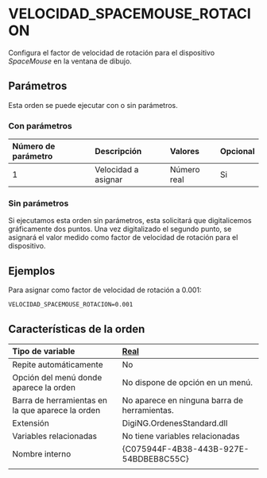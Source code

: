 # VELOCIDAD\_SPACEMOUSE\_ROTACION



Configura el factor de velocidad de rotación para el dispositivo _SpaceMouse_ en la ventana de dibujo.

## Parámetros

Esta orden se puede ejecutar con o sin parámetros.

### Con parámetros

| Número de parámetro | Descripción | Valores | Opcional |
| :--- | :--- | :--- | :--- |
| 1 | Velocidad a asignar | Número real | Si |

### Sin parámetros

Si ejecutamos esta orden sin parámetros, esta solicitará que digitalicemos gráficamente dos puntos. Una vez digitalizado el segundo punto, se asignará el valor medido como factor de velocidad de rotación para el dispositivo.

## Ejemplos

Para asignar como factor de velocidad de rotación a 0.001:

```text
VELOCIDAD_SPACEMOUSE_ROTACION=0.001
```

## Características de la orden

| Tipo de variable | [Real](../../../ordenes/variables/variables-reales.md) |
| :--- | :--- |
| Repite automáticamente | No |
| Opción del menú donde aparece la orden | No dispone de opción en un menú. |
| Barra de herramientas en la que aparece la orden | No aparece en ninguna barra de herramientas. |
| Extensión | DigiNG.OrdenesStandard.dll |
| Variables relacionadas | No tiene variables relacionadas |
| Nombre interno | {C075944F-4B38-443B-927E-54BDBEB8C55C} |
|  |  |


